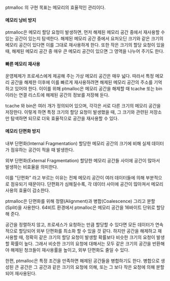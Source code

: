 ptmalloc 의 구현 목표는 메모리의 효율적인 관리이다.

#### 메모리 낭비 방지

ptmalloc은 메모리 할당 요청이 발생하면, 먼저 해제된 메모리 공간 중에서 재사용할 수 있는 공간이 있는지 탐색한다.
해제된 메모리 공간 중에서 요처오딘 크기와 같은 크기의 메모리 공간이 있다면 이를 그대로 재사용하게 한다. 또한 작은 크기의 할당 요청이 있을 때, 해제된 메모리 공간 중 매우 큰 메모리 공간이 있으면 그 영역을 나누어 주기도 한다.

#### 빠른 메모리 재사용

운영체제가 프로세스에게 제공해 주는 가상 메모리 공간은 매우 넓다. 따라서 특정 메모리 공간을 해제한 이후에 이를 빠르게 재사용하려면 해제된 메모리 공간의 주소를 기억하고 있어야 한다. 이이를 위해 ptmalloc은 메모리 공간을 해제할 때 tcache 또는 bin 이라는 연결 리스트에 해제된 공간의 정보를 저장해 둔다.

tcache 와 bin은 여러 개가 정의되어 있으며, 각각은 서로 다른 크기의 메모리 공간을 저장한다. 이렇게 하면 특정 크기의 할당 요청이 발생했을 때, 그 크기와 관련된 저장소만 탐색하면 되므로 더욱 효율적으로 공간을 재사용할 수 있다.

#### 메모리 단편화 방지

내부 단편화(Internal Fragmentation)
할당한 메모리 공간의 크기에 비해 실제 데이터가 점유하는 공간이 적을 때 발생한다.

외부 단편화(External Fragmentation)
할당한 메모리 공간들 사이에 공간이 많아서 발생하는 비효율을 의미한다.

이를 "단편화" 라고 부르는 이유는 전체 메모리 공간이 여러 데이터들에 의해 부분적으로 점유되기 때문이다.
단편화가 심해질수록, 각 데이터 사이에 공간이 많아져서 메모리 사용의 효율이 감소한다.

ptmalloc은 단편화를 위해 정렬(Alignment)과 병합(Coalescence) 그리고 분할(Split)을 사용한다.
64비트 환경에서 ptmalloc은 메모리 공간을 16바이트 단위로 할당해 준다.

공간을 정렬하지 않고, 프로세스가 요청하는 만큼 할당할 수 있다면 모든 데이터가 연속적으로 할당되어 외부 단편화를 최소화 할 수 있을 것 같다. 하지만 공간을 해제하고 재사용할 때,  정확히 같은 크기의 할당 요청이 발생할 확률보다 비슷한 크기의 요청이 발생할 확률이 높다.
그래서  비슷한 크기의 요청에 대해서는 모두 같은 크기의 공간을 반환해야 해제된 청크들이 재사용률을 높이고, 외부 단편화도 줄일 수 있다.

한편, ptmalloc은 특정 조건을 만족하면 해제된 공간들을 병합하기도 한다.
병합으로 생성된 큰 공간은 그 공간과 같은 크기의 요청에 의해, 또는 그 보다 작은 요청에 의해 분할되어 재사용된다.


